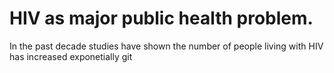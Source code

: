 # HIV as major public health problem.

In the past decade studies have shown the number of people living with HIV
has increased exponetially
git